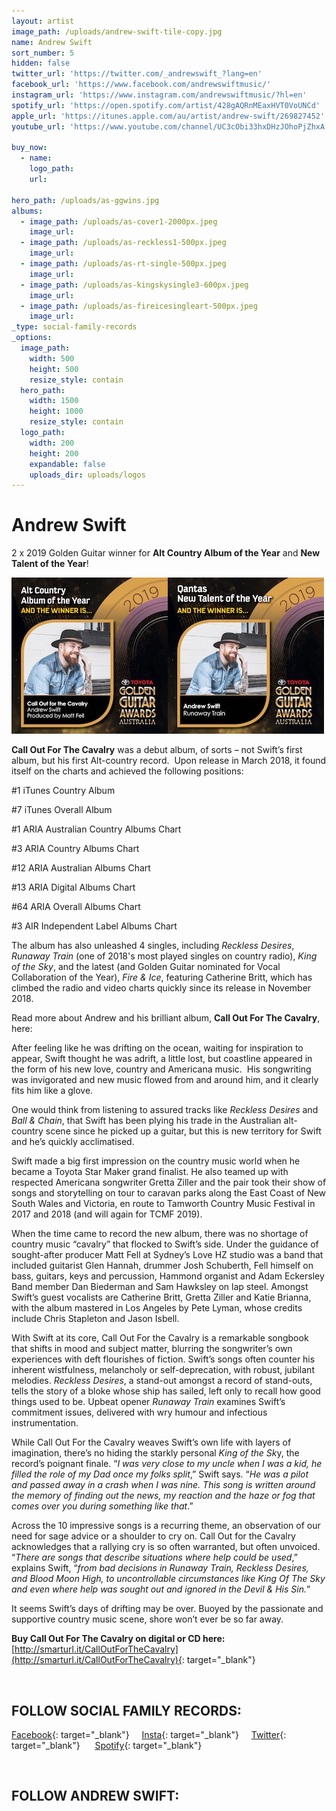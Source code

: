 ```yaml
---
layout: artist
image_path: /uploads/andrew-swift-tile-copy.jpg
name: Andrew Swift
sort_number: 5
hidden: false
twitter_url: 'https://twitter.com/_andrewswift_?lang=en'
facebook_url: 'https://www.facebook.com/andrewswiftmusic/'
instagram_url: 'https://www.instagram.com/andrewswiftmusic/?hl=en'
spotify_url: 'https://open.spotify.com/artist/428gAQRnMEaxHVT0VoUNCd'
apple_url: 'https://itunes.apple.com/au/artist/andrew-swift/269827452'
youtube_url: 'https://www.youtube.com/channel/UC3cObi33hxDHzJOhoPjZhxA'

buy_now:
  - name: 
    logo_path: 
    url: 

hero_path: /uploads/as-ggwins.jpg
albums:
  - image_path: /uploads/as-cover1-2000px.jpeg
    image_url:
  - image_path: /uploads/as-reckless1-500px.jpeg
    image_url:
  - image_path: /uploads/as-rt-single-500px.jpeg
    image_url:
  - image_path: /uploads/as-kingskysingle3-600px.jpeg
    image_url:
  - image_path: /uploads/as-fireicesingleart-500px.jpeg
    image_url:
_type: social-family-records
_options:
  image_path:
    width: 500
    height: 500
    resize_style: contain
  hero_path:
    width: 1500
    height: 1000
    resize_style: contain
  logo_path:
    width: 200
    height: 200
    expandable: false
    uploads_dir: uploads/logos
---
```


# Andrew Swift

2 x 2019 Golden Guitar winner for **Alt Country Album of the Year** and **New Talent of the Year**!

![](/uploads/2019ggwinner-altcountryalbum.jpeg)![](/uploads/2019ggwinner-newtalent.jpeg)

**Call Out For The Cavalry** was a debut album, of sorts – not Swift’s first album, but his first Alt-country record.&nbsp; Upon release in March 2018, it found itself on the charts and achieved the following positions:

#1 iTunes Country Album&nbsp;

#7 iTunes Overall Album&nbsp;

#1 ARIA Australian Country Albums Chart&nbsp;

#3 ARIA Country Albums Chart&nbsp;

#12 ARIA Australian Albums Chart&nbsp;

#13 ARIA Digital Albums Chart&nbsp;

#64 ARIA Overall Albums Chart&nbsp;

#3 AIR Independent Label Albums Chart&nbsp;

The album has also unleashed 4 singles, including *Reckless Desires*, *Runaway Train* (one of 2018's most played singles on country radio), *King of the Sky*, and the latest (and Golden Guitar nominated for Vocal Collaboration of the Year), *Fire & Ice*, featuring Catherine Britt, which has climbed the radio and video charts quickly since its release in November 2018.

Read more about Andrew and his brilliant album, **Call Out For The Cavalry**, here:

After feeling like he was drifting on the ocean, waiting for inspiration to appear, Swift thought he was adrift, a little lost, but coastline appeared in the form of his new love, country and Americana music.&nbsp; His songwriting was invigorated and new music flowed from and around him, and it clearly fits him like a glove.

One would think from listening to assured tracks like *Reckless Desires* and *Ball & Chain*, that Swift has been plying his trade in the Australian alt-country scene since he picked up a guitar, but this is new territory for Swift and he’s quickly acclimatised.

Swift made a big first impression on the country music world when he became a Toyota Star Maker grand finalist. He also teamed up with respected Americana songwriter Gretta Ziller and the pair took their show of songs and storytelling on tour to caravan parks along the East Coast of New South Wales and Victoria, en route to Tamworth Country Music Festival in 2017 and 2018 (and will again for TCMF 2019).&nbsp;

When the time came to record the new album, there was no shortage of country music “cavalry” that flocked to Swift’s side. Under the guidance of sought-after producer Matt Fell at Sydney’s Love HZ studio was a band that included guitarist Glen Hannah, drummer Josh Schuberth, Fell himself on bass, guitars, keys and percussion, Hammond organist and Adam Eckersley Band member Dan Biederman and Sam Hawksley on lap steel. Amongst Swift’s guest vocalists are Catherine Britt, Gretta Ziller and Katie Brianna, with the album mastered in Los Angeles by Pete Lyman, whose credits include Chris Stapleton and Jason Isbell.

With Swift at its core, Call Out For the Cavalry is a remarkable songbook that shifts in mood and subject matter, blurring the songwriter’s own experiences with deft flourishes of fiction. Swift’s songs often counter his inherent wistfulness, melancholy or self-deprecation, with robust, jubilant melodies. *Reckless Desires*, a stand-out amongst a record of stand-outs, tells the story of a bloke whose ship has sailed, left only to recall how good things used to be. Upbeat opener *Runaway Train* examines Swift’s commitment issues, delivered with wry humour and infectious instrumentation.

While Call Out For the Cavalry weaves Swift’s own life with layers of imagination, there’s no hiding the starkly personal *King of the Sk*y, the record’s poignant finale. “*I was very close to my uncle when I was a kid, he filled the role of my Dad once my folks split*,” Swift says. “*He was a pilot and passed away in a crash when I was nine. This song is written around the memory of finding out the news, my reaction and the haze or fog that comes over you during something like that*.”

Across the 10 impressive songs is a recurring theme, an observation of our need for sage advice or a shoulder to cry on. Call Out for the Cavalry acknowledges that a rallying cry is so often warranted, but often unvoiced. “*There are songs that describe situations where help could be used*,” explains Swift, “*from bad decisions in Runaway Train, Reckless Desires, and Blood Moon High, to uncontrollable circumstances like King Of The Sky and even where help was sought out and ignored in the Devil & His Sin.*”

It seems Swift’s days of drifting may be over. Buoyed by the passionate and supportive country music scene, shore won’t ever be so far away.

**Buy Call Out For The Cavalry on digital or CD here:**[http://smarturl.it/CallOutForTheCavalry](http://smarturl.it/CallOutForTheCavalry){: target="_blank"}

&nbsp;

## **FOLLOW SOCIAL FAMILY RECORDS:**

[Facebook](https://www.facebook.com/socialfamilyrecords/){: target="_blank"}&nbsp; &nbsp; &nbsp;[Insta](https://www.instagram.com/socialfamilyrecords/){: target="_blank"}&nbsp; &nbsp; &nbsp;[Twitter](https://twitter.com/SocialFamilyREC){: target="_blank"}&nbsp; &nbsp; &nbsp;&nbsp;[Spotify](https://open.spotify.com/user/socialfamilyrecords?si=kkmIcbpBQOmr6Cs9s_N7Sg){: target="_blank"}

&nbsp;

## **FOLLOW ANDREW SWIFT:**